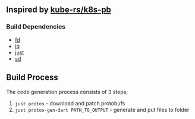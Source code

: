 ## Inspired by [kube-rs/k8s-pb](https://github.com/kube-rs/k8s-pb)

### Build Dependencies

- [fd](https://github.com/sharkdp/fd)
- [jq](https://stedolan.github.io/jq/)
- [just](https://github.com/casey/just)
- [sd](https://github.com/chmln/sd)

## Build Process
The code generation process consists of 3 steps;

1. `just protos` - download and patch protobufs
2. `just protos-gen-dart PATH_TO_OUTPUT` - generate and put files to folder
